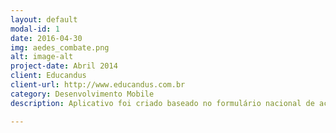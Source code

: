 ```yaml
---
layout: default
modal-id: 1
date: 2016-04-30
img: aedes_combate.png
alt: image-alt
project-date: Abril 2014
client: Educandus
client-url: http://www.educandus.com.br
category: Desenvolvimento Mobile
description: Aplicativo foi criado baseado no formulário nacional de acompanhamento do Aedes Egypt e utilizado atualmente pela <b>Prefeitura de Bezerros</b>. O Aplicativo não é destinado para o público, apenas às prefeituras e seus agentes. Para mais informações sobre o aplicativo, basta acessar à <a href="https://play.google.com/store/apps/details?id=br.com.educandus.aedescombate">PLAY STORE!</a>

---
```


